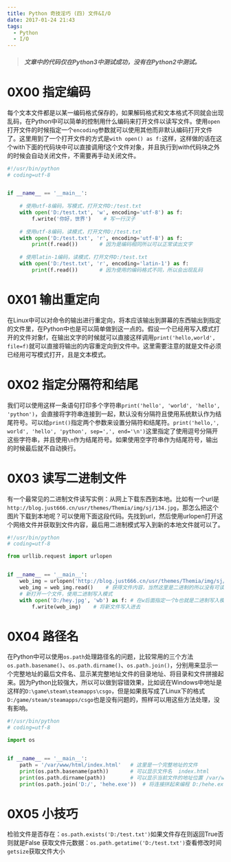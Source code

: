 ```yaml
---
title: Python 奇技淫巧 (四) 文件&I/O
date: 2017-01-24 21:43
tags:
  - Python
  - I/O
---
```


> ##### 文章中的代码仅在Python3中测试成功，没有在Python2中测试。

# 0X00 指定编码
每个文本文件都是以某一编码格式保存的，如果解码格式和文本格式不同就会出现乱码，在Python中可以简单的控制用什么编码来打开文件以读写文件。使用`open`打开文件的时候指定一个`encoding`参数就可以使用其他而非默认编码打开文件了。这里用到了一个打开文件的方式是`with open() as f:`这样，这样做的话在这个with下面的代码块中可以直接调用f这个文件对象，并且执行到with代码块之外的时候会自动关闭文件，不需要再手动关闭文件。
```Python
#!/usr/bin/python
# coding=utf-8


if __name__ == '__main__':
    
    # 使用utf-8编码，写模式，打开文件D:/test.txt
    with open('D:/test.txt', 'w', encoding='utf-8') as f:
        f.write('你好，世界')    # 写一行汉子
    
    # 使用utf-8编码，读模式，打开文件D:/test.txt
    with open('D:/test.txt', 'r', encoding='utf-8') as f:
        print(f.read())       # 因为是编码相同所以可以正常读出文字
    
    # 使用latin-1编码，读模式，打开文件D:/test.txt
    with open('D:/test.txt', 'r', encoding='latin-1') as f:
        print(f.read())       # 因为使用的编码格式不同，所以会出现乱码
```

# 0X01 输出重定向
在Linux中可以对命令的输出进行重定向，将本应该输出到屏幕的东西输出到指定的文件里，在Python中也是可以简单做到这一点的。假设一个已经用写入模式打开的文件对象f，在输出文字的时候就可以直接这样调用`print('hello,world', file=f)`就可以直接将输出的内容重定向到文件中。这里需要注意的就是文件必须已经用可写模式打开，且是文本模式。

# 0X02 指定分隔符和结尾
我们可以使用这样一条语句打印多个字符串`print('hello', 'world', 'hello', 'python')`，会直接将字符串连接到一起，默认没有分隔符且使用系统默认作为结尾符号。可以给`print()`指定两个参数来设置分隔符和结尾符。`print('hello,', world', 'hello', 'python', sep=',', end='\n')`这里指定了使用逗号分隔开这些字符串，并且使用`\n`作为结尾符号。如果使用空字符串作为结尾符号，输出的时候最后就不自动换行。

# 0X03 读写二进制文件
有一个最常见的二进制文件读写实例：从网上下载东西到本地。比如有一个url是`http://blog.just666.cn/usr/themes/Themia/img/sj/134.jpg`，那怎么把这个图片下载到本地呢？可以使用下面这段代码。先找到url，然后使用urlopen打开这个网络文件并获取到文件内容，最后用二进制模式写入到新的本地文件就可以了。
```python
#!/usr/bin/python
# coding=utf-8

from urllib.request import urlopen


if __name__ == '__main__':
    web_img = urlopen('http://blog.just666.cn/usr/themes/Themia/img/sj/134.jpg')	# 使用urlopen打开一个url
    web_img = web_img.read()	# 获得文件内容，当然这里是二进制的所以没有可读性
	# 新打开一个文件，使用二进制写入模式
    with open('D:/hey.jpg', 'wb') as f:	# 在w后面指定一个b也就是二进制写入模式
        f.write(web_img)	# 将新文件写入进去
```

# 0X04 路径名
在Python中可以使用`os.path`处理路径名的问题，比较常用的三个方法`os.path.basename()`、`os.path.dirname()`、`os.path.join()`，分别用来显示一个完整地址的最后文件名、显示某完整地址文件的目录地址、将目录和文件拼接起来。因为Python比较强大，所以可以做到容错效果，比如说在Windows中地址是这样的`D:\game\steam\steamapps\csgo`，但是如果我写成了Linux下的格式`D:/game/steam/steamapps/csgo`也是没有问题的，照样可以用这些方法处理，没有影响。
```Python
#!/usr/bin/python
# coding=utf-8

import os


if __name__ == '__main__':
    path = '/var/www/html/index.html'	# 这里是一个完整地址的文件
    print(os.path.basename(path))		# 可以显示文件名  index.html
    print(os.path.dirname(path))		# 可以显示当前文件的地址位置 /var/www/html/
    print(os.path.join('D:/', 'hehe.exe'))	# 将连接拼起来编程 D:/hehe.exe
```

# 0X05 小技巧
检验文件是否存在：`os.path.exists('D:/test.txt')`如果文件存在则返回True否则就是False
获取文件元数据：`os.path.getatime('D:/test.txt')`查看修改时间   `getsize`获取文件大小


